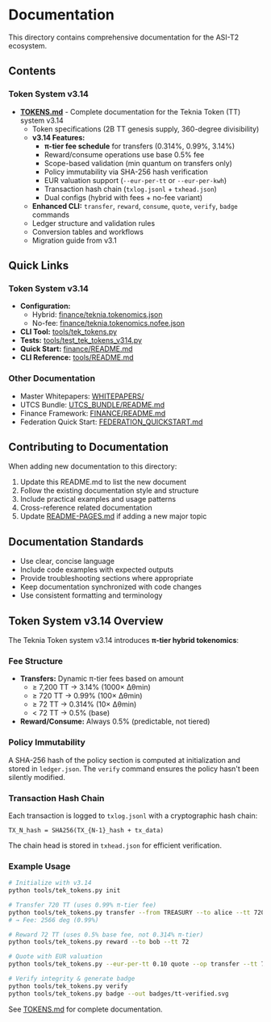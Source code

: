 # Documentation

This directory contains comprehensive documentation for the ASI-T2 ecosystem.

## Contents

### Token System v3.14

- **[TOKENS.md](TOKENS.md)** - Complete documentation for the Teknia Token (TT) system v3.14
  - Token specifications (2B TT genesis supply, 360-degree divisibility)
  - **v3.14 Features:**
    - **π-tier fee schedule** for transfers (0.314%, 0.99%, 3.14%)
    - Reward/consume operations use base 0.5% fee
    - Scope-based validation (min quantum on transfers only)
    - Policy immutability via SHA-256 hash verification
    - EUR valuation support (`--eur-per-tt` or `--eur-per-kwh`)
    - Transaction hash chain (`txlog.jsonl` + `txhead.json`)
    - Dual configs (hybrid with fees + no-fee variant)
  - **Enhanced CLI:** `transfer`, `reward`, `consume`, `quote`, `verify`, `badge` commands
  - Ledger structure and validation rules
  - Conversion tables and workflows
  - Migration guide from v3.1

## Quick Links

### Token System v3.14
- **Configuration:** 
  - Hybrid: [finance/teknia.tokenomics.json](../finance/teknia.tokenomics.json)
  - No-fee: [finance/teknia.tokenomics.nofee.json](../finance/teknia.tokenomics.nofee.json)
- **CLI Tool:** [tools/tek_tokens.py](../tools/tek_tokens.py)
- **Tests:** [tools/test_tek_tokens_v314.py](../tools/test_tek_tokens_v314.py)
- **Quick Start:** [finance/README.md](../finance/README.md)
- **CLI Reference:** [tools/README.md](../tools/README.md)

### Other Documentation
- Master Whitepapers: [WHITEPAPERS/](../WHITEPAPERS/)
- UTCS Bundle: [UTCS_BUNDLE/README.md](../UTCS_BUNDLE/README.md)
- Finance Framework: [FINANCE/README.md](../FINANCE/README.md)
- Federation Quick Start: [FEDERATION_QUICKSTART.md](../FEDERATION_QUICKSTART.md)

## Contributing to Documentation

When adding new documentation to this directory:

1. Update this README.md to list the new document
2. Follow the existing documentation style and structure
3. Include practical examples and usage patterns
4. Cross-reference related documentation
5. Update [README-PAGES.md](../README-PAGES.md) if adding a new major topic

## Documentation Standards

- Use clear, concise language
- Include code examples with expected outputs
- Provide troubleshooting sections where appropriate
- Keep documentation synchronized with code changes
- Use consistent formatting and terminology

## Token System v3.14 Overview

The Teknia Token system v3.14 introduces **π-tier hybrid tokenomics**:

### Fee Structure
- **Transfers:** Dynamic π-tier fees based on amount
  - ≥ 7,200 TT → 3.14% (1000× Δθmin)
  - ≥ 720 TT → 0.99% (100× Δθmin)
  - ≥ 72 TT → 0.314% (10× Δθmin)
  - < 72 TT → 0.5% (base)
- **Reward/Consume:** Always 0.5% (predictable, not tiered)

### Policy Immutability
A SHA-256 hash of the policy section is computed at initialization and stored in `ledger.json`. The `verify` command ensures the policy hasn't been silently modified.

### Transaction Hash Chain
Each transaction is logged to `txlog.jsonl` with a cryptographic hash chain:
```
TX_N_hash = SHA256(TX_{N-1}_hash + tx_data)
```
The chain head is stored in `txhead.json` for efficient verification.

### Example Usage
```bash
# Initialize with v3.14
python tools/tek_tokens.py init

# Transfer 720 TT (uses 0.99% π-tier fee)
python tools/tek_tokens.py transfer --from TREASURY --to alice --tt 720
# → Fee: 2566 deg (0.99%)

# Reward 72 TT (uses 0.5% base fee, not 0.314% π-tier)
python tools/tek_tokens.py reward --to bob --tt 72

# Quote with EUR valuation
python tools/tek_tokens.py --eur-per-tt 0.10 quote --op transfer --tt 7200

# Verify integrity & generate badge
python tools/tek_tokens.py verify
python tools/tek_tokens.py badge --out badges/tt-verified.svg
```

See [TOKENS.md](TOKENS.md) for complete documentation.
